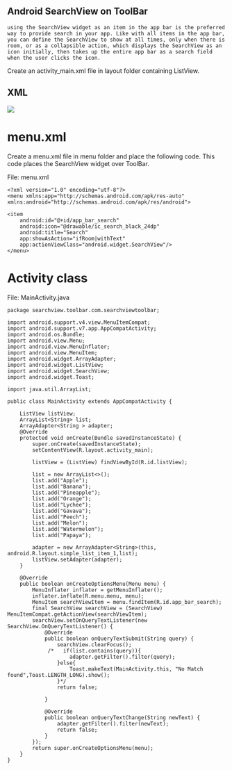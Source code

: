 ## Android SearchView on ToolBar

    using the SearchView widget as an item in the app bar is the preferred way to provide search in your app. Like with all items in the app bar, you can define the SearchView to show at all times, only when there is room, or as a collapsible action, which displays the SearchView as an icon initially, then takes up the entire app bar as a search field when the user clicks the icon.

Create an activity_main.xml file in layout folder containing ListView.

## XML
<img src="https://user-images.githubusercontent.com/78701779/134665601-f76558ef-b719-453d-82e0-c767f8831a50.png">

# menu.xml
Create a menu.xml file in menu folder and place the following code. This code places the SearchView widget over ToolBar.

File: menu.xml

	<?xml version="1.0" encoding="utf-8"?>  
	<menu xmlns:app="http://schemas.android.com/apk/res-auto"  
	xmlns:android="http://schemas.android.com/apk/res/android">  

	<item  
		android:id="@+id/app_bar_search"  
		android:icon="@drawable/ic_search_black_24dp"  
		android:title="Search"  
		app:showAsAction="ifRoom|withText"  
		app:actionViewClass="android.widget.SearchView"/>  
	</menu>  


# Activity class

File: MainActivity.java

	package searchview.toolbar.com.searchviewtoolbar;  

	import android.support.v4.view.MenuItemCompat;  
	import android.support.v7.app.AppCompatActivity;  
	import android.os.Bundle;  
	import android.view.Menu;  
	import android.view.MenuInflater;  
	import android.view.MenuItem;  
	import android.widget.ArrayAdapter;  
	import android.widget.ListView;  
	import android.widget.SearchView;  
	import android.widget.Toast;  

	import java.util.ArrayList;  

	public class MainActivity extends AppCompatActivity {  

		ListView listView;  
		ArrayList<String> list;  
		ArrayAdapter<String > adapter;  
		@Override  
		protected void onCreate(Bundle savedInstanceState) {  
			super.onCreate(savedInstanceState);  
			setContentView(R.layout.activity_main);  

			listView = (ListView) findViewById(R.id.listView);  

			list = new ArrayList<>();  
			list.add("Apple");  
			list.add("Banana");  
			list.add("Pineapple");  
			list.add("Orange");  
			list.add("Lychee");  
			list.add("Gavava");  
			list.add("Peech");  
			list.add("Melon");  
			list.add("Watermelon");  
			list.add("Papaya");  

			adapter = new ArrayAdapter<String>(this, android.R.layout.simple_list_item_1,list);  
			listView.setAdapter(adapter);  
		}  

		@Override  
		public boolean onCreateOptionsMenu(Menu menu) {  
			MenuInflater inflater = getMenuInflater();  
			inflater.inflate(R.menu.menu, menu);  
			MenuItem searchViewItem = menu.findItem(R.id.app_bar_search);  
			final SearchView searchView = (SearchView) MenuItemCompat.getActionView(searchViewItem);  
			searchView.setOnQueryTextListener(new SearchView.OnQueryTextListener() {  
				@Override  
				public boolean onQueryTextSubmit(String query) {  
					searchView.clearFocus();  
				 /*   if(list.contains(query)){ 
						adapter.getFilter().filter(query); 
					}else{ 
						Toast.makeText(MainActivity.this, "No Match found",Toast.LENGTH_LONG).show(); 
					}*/  
					return false;  

				}  

				@Override  
				public boolean onQueryTextChange(String newText) {  
					adapter.getFilter().filter(newText);  
					return false;  
				}  
			});  
			return super.onCreateOptionsMenu(menu);  
		}  
	}  
